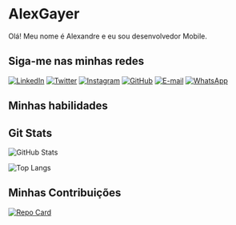 # AlexGayer
Olá! Meu nome é Alexandre e eu sou desenvolvedor Mobile.

## Siga-me nas minhas redes
[![LinkedIn](https://img.shields.io/badge/LinkedIn-000?style=for-the-badge&logo=linkedin&logoColor=0E76A8)](https://www.linkedin.com/in/alexandre-gayer-da-silva-7954624a/) [![Twitter](https://img.shields.io/badge/Twitter-000?style=for-the-badge&logo=twitter)](https://twitter.com/AlexGayer35) [![Instagram](https://img.shields.io/badge/Instagram-000?style=for-the-badge&logo=instagram)](https://www.instagram.com/xandegayer/) [![GitHub](https://img.shields.io/badge/GitHbt-000?style=for-the-badge&logo=github&logoColor=white)](https://github.com/AlexGayer) [![E-mail](https://img.shields.io/badge/-Email-000?style=for-the-badge&logo=microsoft-outlook&logoColor=007BFF)](mailto:alexandregs119@hotmail.com) [![WhatsApp](https://img.shields.io/badge/WhatsApp-25D366?style=for-the-badge&logo=whatsapp&logoColor=white)](https://wa.me/555499763069)

## Minhas habilidades

## Git Stats

![GitHub Stats](https://github-readme-stats.vercel.app/api?username=AlexGayer&theme=transparent&bg_color=000&border_color=30A3DC&show_icons=true&icon_color=30A3DC&title_color=E94D5F&text_color=FFF&hide_title=true) 

![Top Langs](https://github-readme-stats-git-masterrstaa-rickstaa.vercel.app/api/top-langs/?username=AlexGayer&layout=compact&bg_color=000&border_color=30A3DC&title_color=E94D5F&text_color=FFF&hide_title=true)


## Minhas Contribuições

[![Repo Card](https://github-readme-stats.vercel.app/api/pin/?username=AlexGayer&repo=dio-lab-open-source&bg_color=000&border_color=30A3DC&show_icons=true&icon_color=30A3DC&title_color=E94D5F&text_color=FFF)](https://github.com/SEUUSERNAME/SEUREPOSITORIO)
